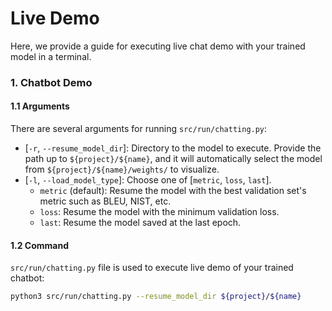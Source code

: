 # Live Demo
Here, we provide a guide for executing live chat demo with your trained model in a terminal.

### 1. Chatbot Demo
#### 1.1 Arguments
There are several arguments for running `src/run/chatting.py`:
* [`-r`, `--resume_model_dir`]: Directory to the model to execute. Provide the path up to `${project}/${name}`, and it will automatically select the model from `${project}/${name}/weights/` to visualize.
* [`-l`, `--load_model_type`]: Choose one of [`metric`, `loss`, `last`].
    * `metric` (default): Resume the model with the best validation set's metric such as BLEU, NIST, etc.
    * `loss`: Resume the model with the minimum validation loss.
    * `last`: Resume the model saved at the last epoch.


#### 1.2 Command
`src/run/chatting.py` file is used to execute live demo of your trained chatbot:
```bash
python3 src/run/chatting.py --resume_model_dir ${project}/${name}
```